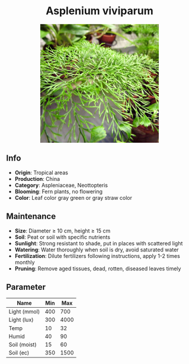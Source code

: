<h1 align='center'>Asplenium viviparum</h1>
<p align="center">
    <img 
        align='center'
        width='320'
        src="../images/asplenium viviparum.png" 
        alt='Asplenium viviparum' />
</p>

## Info

 - **Origin**: Tropical areas
 - **Production**: China
 - **Category**: Aspleniaceae, Neottopteris
 - **Blooming**: Fern plants, no flowering
 - **Color**: Leaf color gray green or gray straw color

## Maintenance

 - **Size**: Diameter ≥ 10 cm, height ≥ 15 cm
 - **Soil**: Peat or soil with specific nutrients
 - **Sunlight**: Strong resistant to shade, put in places with scattered light
 - **Watering**: Water thoroughly when soil is dry, avoid saturated water
 - **Fertilization**: Dilute fertilizers following instructions, apply 1-2 times monthly
 - **Pruning**: Remove aged tissues, dead, rotten, diseased leaves timely

## Parameter

| Name         | Min  | Max   |
|--------------|------|-------|
| Light (mmol) | 400 | 700  |
| Light (lux)  | 300 | 4000 |
| Temp         | 10    | 32    |
| Humid        | 40   | 90    |
| Soil (moist) | 15   | 60    |
| Soil (ec)    | 350  | 1500  |